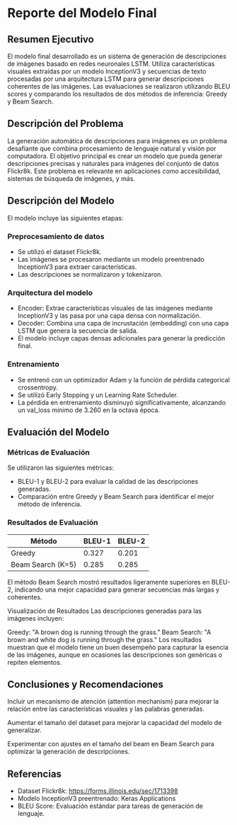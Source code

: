# Reporte del Modelo Final

## Resumen Ejecutivo

El modelo final desarrollado es un sistema de generación de descripciones de imágenes basado en redes neuronales LSTM. Utiliza características visuales extraídas por un modelo InceptionV3 y secuencias de texto procesadas por una arquitectura LSTM para generar descripciones coherentes de las imágenes. Las evaluaciones se realizaron utilizando BLEU scores y comparando los resultados de dos métodos de inferencia: Greedy y Beam Search.

## Descripción del Problema

La generación automática de descripciones para imágenes es un problema desafiante que combina procesamiento de lenguaje natural y visión por computadora. El objetivo principal es crear un modelo que pueda generar descripciones precisas y naturales para imágenes del conjunto de datos Flickr8k. Este problema es relevante en aplicaciones como accesibilidad, sistemas de búsqueda de imágenes, y más.

## Descripción del Modelo

El modelo incluye las siguientes etapas:

### Preprocesamiento de datos

* Se utilizó el dataset Flickr8k.
* Las imágenes se procesaron mediante un modelo preentrenado InceptionV3 para extraer características.
* Las descripciones se normalizaron y tokenizaron.

### Arquitectura del modelo

* Encoder: Extrae características visuales de las imágenes mediante InceptionV3 y las pasa por una capa densa con normalización.
* Decoder: Combina una capa de incrustación (embedding) con una capa LSTM que genera la secuencia de salida.
* El modelo incluye capas densas adicionales para generar la predicción final.

### Entrenamiento

* Se entrenó con un optimizador Adam y la función de pérdida categorical crossentropy.
* Se utilizó Early Stopping y un Learning Rate Scheduler.
* La pérdida en entrenamiento disminuyó significativamente, alcanzando un val_loss mínimo de 3.260 en la octava época.

## Evaluación del Modelo

### Métricas de Evaluación

Se utilizaron las siguientes métricas:

* BLEU-1 y BLEU-2 para evaluar la calidad de las descripciones generadas.
* Comparación entre Greedy y Beam Search para identificar el mejor método de inferencia.

### Resultados de Evaluación

|   Método   |   BLEU-1   |   BLEU-2   |
|------------|------------|------------|
| Greedy    | 0.327    | 0.201         |
| Beam Search (K=5)     | 0.285    |  0.285          |

El método Beam Search mostró resultados ligeramente superiores en BLEU-2, indicando una mejor capacidad para generar secuencias más largas y coherentes.

Visualización de Resultados
Las descripciones generadas para las imágenes incluyen:

Greedy: "A brown dog is running through the grass."
Beam Search: "A brown and white dog is running through the grass."
Los resultados muestran que el modelo tiene un buen desempeño para capturar la esencia de las imágenes, aunque en ocasiones las descripciones son genéricas o repiten elementos.

## Conclusiones y Recomendaciones

Incluir un mecanismo de atención (attention mechanism) para mejorar la relación entre las características visuales y las palabras generadas.

Aumentar el tamaño del dataset para mejorar la capacidad del modelo de generalizar.

Experimentar con ajustes en el tamaño del beam en Beam Search para optimizar la generación de descripciones.

## Referencias

* Dataset Flickr8k: https://forms.illinois.edu/sec/1713398
* Modelo InceptionV3 preentrenado: Keras Applications
* BLEU Score: Evaluación estándar para tareas de generación de lenguaje.
